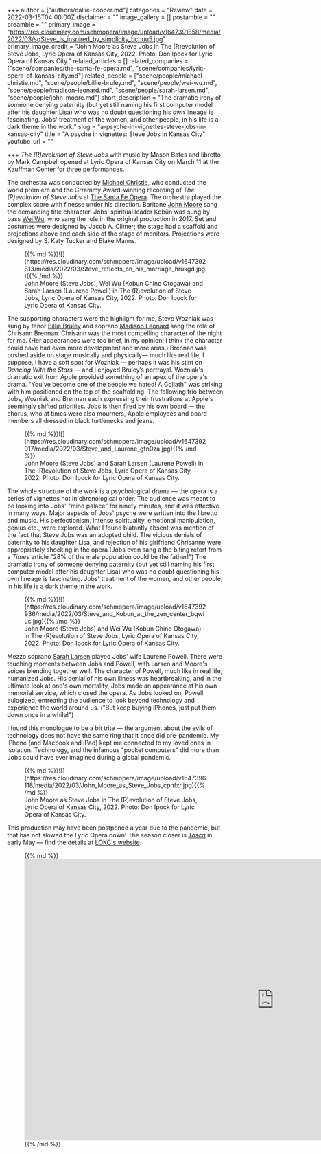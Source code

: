 +++
author = ["authors/callie-cooper.md"]
categories = "Review"
date = 2022-03-15T04:00:00Z
disclaimer = ""
image_gallery = []
postamble = ""
preamble = ""
primary_image = "https://res.cloudinary.com/schmopera/image/upload/v1647391858/media/2022/03/sqSteve_is_inspired_by_simplicity_bchuu5.jpg"
primary_image_credit = "John Moore as Steve Jobs in The (R)evolution of Steve Jobs, Lyric Opera of Kansas City, 2022. Photo: Don Ipock for Lyric Opera of Kansas City."
related_articles = []
related_companies = ["scene/companies/the-santa-fe-opera.md", "scene/companies/lyric-opera-of-kansas-city.md"]
related_people = ["scene/people/michael-christie.md", "scene/people/billie-bruley.md", "scene/people/wei-wu.md", "scene/people/madison-leonard.md", "scene/people/sarah-larsen.md", "scene/people/john-moore.md"]
short_description = "The dramatic irony of someone denying paternity (but yet still naming his first computer model after his daughter Lisa) who was no doubt questioning his own lineage is fascinating. Jobs' treatment of the women, and other people, in his life is a dark theme in the work."
slug = "a-psyche-in-vignettes-steve-jobs-in-kansas-city"
title = "A psyche in vignettes: Steve Jobs in Kansas City"
youtube_url = ""

+++
_The (R)evolution of Steve Jobs_ with music by Mason Bates and libretto by Mark Campbell opened at Lyric Opera of Kansas City on March 11 at the Kauffman Center for three performances.

The orchestra was conducted by [Michael Christie](/talking-with-conductors-michael-christie/), who conducted the world premiere and the Grrammy Award-winning recording of _The (R)evolution of Steve Jobs_ at [The Santa Fe Opera](/scene/companies/the-santa-fe-opera/). The orchestra played the complex score with finesse under his direction. Baritone [John Moore](/scene/people/john-moore/) sang the demanding title character. Jobs’ spiritual leader Kobūn was sung by bass [Wei Wu](/scene/people/wei-wu/), who sang the role in the original production in 2017. Set and costumes were designed by Jacob A. Climer; the stage had a scaffold and projections above and each side of the stage of monitors. Projections were designed by S. Katy Tucker and Blake Manns.

<figure data-type="image">{{% md %}}![](https://res.cloudinary.com/schmopera/image/upload/v1647392813/media/2022/03/Steve_reflects_on_his_marriage_hrukgd.jpg){{% /md %}}

<figcaption>John Moore (Steve Jobs), Wei Wu (Kobun Chino Otogawa) and Sarah Larsen (Laurene Powell) in The (R)evolution of Steve Jobs, Lyric Opera of Kansas City, 2022. Photo: Don Ipock for Lyric Opera of Kansas City.</figcaption>  
</figure>

The supporting characters were the highlight for me, Steve Wozniak was sung by tenor [Billie Bruley](/scene/people/billie-bruley/) and soprano [Madison Leonard](/scene/people/madison-leonard/) sang the role of Chrisann Brennan. Chrisann was the most compelling character of the night for me. (Her appearances were too brief, in my opinion! I think the character could have had even more development and more arias.) Brennan was pushed aside on stage musically and physically— much like real life, I suppose. I have a soft spot for Wozniak — perhaps it was his stint on _Dancing With the Stars_ — and I enjoyed Bruley’s portrayal. Wozniak's dramatic exit from Apple provided something of an apex of the opera's drama. "You've become one of the people we hated! A Goliath" was striking with him positioned on the top of the scaffolding. The following trio between Jobs, Wozniak and Brennan each expressing their frustrations at Apple's seemingly shifted priorities. Jobs is then fired by his own board — the chorus, who at times were also mourners, Apple employees and board members all dressed in black turtlenecks and jeans.

<figure data-type="image">{{% md %}}![](https://res.cloudinary.com/schmopera/image/upload/v1647392917/media/2022/03/Steve_and_Laurene_gfn0za.jpg){{% /md %}}

<figcaption>John Moore (Steve Jobs) and Sarah Larsen (Laurene Powell) in The (R)evolution of Steve Jobs, Lyric Opera of Kansas City, 2022. Photo: Don Ipock for Lyric Opera of Kansas City.</figcaption></figure>

The whole structure of the work is a psychological drama — the opera is a series of vignettes not in chronological order. The audience was meant to be looking into Jobs' "mind palace" for ninety minutes, and it was effective in many ways. Major aspects of Jobs' psyche were written into the libretto and music. His perfectionism, intense spirituality, emotional manipulation, genius etc., were explored. What I found blatantly absent was mention of the fact that Steve Jobs was an adopted child. The vicious denials of paternity to his daughter Lisa, and rejection of his girlfriend Chrisanne were appropriately shocking in the opera (Jobs even sang a the biting retort from a _Times_ article "28% of the male population could be the father!") The dramatic irony of someone denying paternity (but yet still naming his first computer model after his daughter Lisa) who was no doubt questioning his own lineage is fascinating. Jobs' treatment of the women, and other people, in his life is a dark theme in the work.

<figure data-type="image">{{% md %}}![](https://res.cloudinary.com/schmopera/image/upload/v1647392936/media/2022/03/Steve_and_Kobun_at_the_zen_center_bqwius.jpg){{% /md %}}

<figcaption>John Moore (Steve Jobs) and Wei Wu (Kobun Chino Otogawa) in The (R)evolution of Steve Jobs, Lyric Opera of Kansas City, 2022. Photo: Don Ipock for Lyric Opera of Kansas City.</figcaption></figure>

Mezzo soprano [Sarah Larsen](/scene/people/sarah-larsen/) played Jobs' wife Laurene Powell. There were touching moments between Jobs and Powell, with Larsen and Moore's voices blending together well. The character of Powell, much like in real life, humanized Jobs. His denial of his own illness was heartbreaking, and in the ultimate look at one's own mortality, Jobs made an appearance at his own memorial service, which closed the opera. As Jobs looked on, Powell eulogized, entreating the audience to look beyond technology and experience the world around us. ("But keep buying iPhones, just put them down once in a while!")

I found this monologue to be a bit trite — the argument about the evils of technology does not have the same ring that it once did pre-pandemic. My iPhone (and Macbook and iPad) kept me connected to my loved ones in isolation. Technology, and the infamous "pocket computers" did more than Jobs could have ever imagined during a global pandemic.

<figure data-type="image">{{% md %}}![](https://res.cloudinary.com/schmopera/image/upload/v1647396118/media/2022/03/John_Moore_as_Steve_Jobs_cpnfxr.jpg){{% /md %}}

<figcaption>John Moore as Steve Jobs in The (R)evolution of Steve Jobs, Lyric Opera of Kansas City, 2022. Photo: Don Ipock for Lyric Opera of Kansas City.</figcaption></figure>

This production may have been postponed a year due to the pandemic, but that has not slowed the Lyric Opera down! The season closer is [_Tosca_](https://kcopera.org/performances/tosca/) in early May — find the details at [LOKC's website](https://kcopera.org/performances/tosca/).

<figure data-type="video">{{% md %}}<iframe width="1164" height="655" src="https://www.youtube.com/embed/mPlAmazgDwc" title="YouTube video player" frameborder="0" allow="accelerometer; autoplay; clipboard-write; encrypted-media; gyroscope; picture-in-picture" allowfullscreen></iframe>{{% /md %}}

</figure>